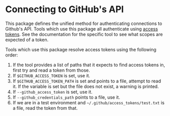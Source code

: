 # Connecting to GitHub's API

This package defines the unified method for authenticating connections to
Github's API. Tools which use this package all authenticate using
[access tokens](https://github.com/settings/tokens). See the documentation for
the specific tool to see what scopes are expected of a token.

Tools which use this package resolve access tokens using the following order:

1. If the tool provides a list of paths that it expects to find access tokens
   in, first try and read a token from those.
1. If `$GITHUB_ACCESS_TOKEN` is set, use it.
1. If `$GITHUB_ACCESS_TOKEN_PATH` is set and points to a file, attempt to read
   it. If the variable is set but the file does not exist, a warning is printed.
1. If `--github_access_token` is set, use it.
1. If `--github_credentials_path` points to a file, use it.
1. If we are in a test environment and `~/.github/access_tokens/test.txt` is a
   file, read the token from that.
